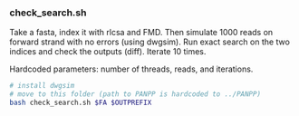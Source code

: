 ### check_search.sh
Take a fasta, index it with rlcsa and FMD. Then simulate 1000 reads on forward strand with no errors (using dwgsim). Run exact search on the two indices and check the outputs (diff). Iterate 10 times.

Hardcoded parameters: number of threads, reads, and iterations.

``` sh
# install dwgsim
# move to this folder (path to PANPP is hardcoded to ../PANPP)
bash check_search.sh $FA $OUTPREFIX
```